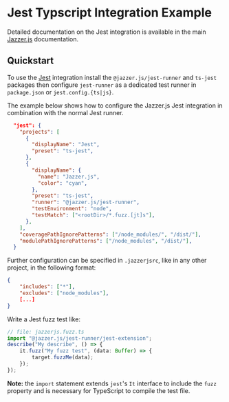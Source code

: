 # Jest Typscript Integration Example

Detailed documentation on the Jest integration is available in the main
[Jazzer.js](https://github.com/CodeIntelligenceTesting/jazzer.js/blob/main/docs/jest-integration.md)
documentation.

## Quickstart

To use the [Jest](https://jestjs.io/) integration install the
`@jazzer.js/jest-runner` and `ts-jest` packages then configure `jest-runner` as
a dedicated test runner in `package.json` or `jest.config.{ts|js}`.

The example below shows how to configure the Jazzer.js Jest integration in
combination with the normal Jest runner.

```json
  "jest": {
    "projects": [
      {
        "displayName": "Jest",
        "preset": "ts-jest",
      },
      {
        "displayName": {
          "name": "Jazzer.js",
          "color": "cyan",
        },
        "preset": "ts-jest",
        "runner": "@jazzer.js/jest-runner",
        "testEnvironment": "node",
        "testMatch": ["<rootDir>/*.fuzz.[jt]s"],
      },
    ],
    "coveragePathIgnorePatterns": ["/node_modules/", "/dist/"],
    "modulePathIgnorePatterns": ["/node_modules", "/dist/"],
  }
```

Further configuration can be specified in `.jazzerjsrc`, like in any other
project, in the following format:

```json
{
	"includes": ["*"],
	"excludes": ["node_modules"],
    [...]
}
```

Write a Jest fuzz test like:

```typescript
// file: jazzerjs.fuzz.ts
import "@jazzer.js/jest-runner/jest-extension";
describe("My describe", () => {
	it.fuzz("My fuzz test", (data: Buffer) => {
		target.fuzzMe(data);
	});
});
```

**Note:** the `import` statement extends `jest`'s `It` interface to include the
`fuzz` property and is necessary for TypeScript to compile the test file.
